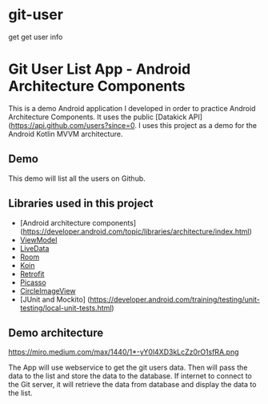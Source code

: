 # git-user
get get user info
# Git User List App - Android Architecture Components

This is a demo Android application I developed in order to practice Android Architecture Components. It uses the public [Datakick API](https://api.github.com/users?since=0. I uses this project as a demo for the Android Kotlin MVVM architecture.

## Demo
This demo will list all the users on Github. 


## Libraries used in this project

- [Android architecture components]
(https://developer.android.com/topic/libraries/architecture/index.html)
- [ViewModel](https://developer.android.com/topic/libraries/architecture/viewmodel.html)
- [LiveData](https://developer.android.com/topic/libraries/architecture/livedata.html)
- [Room](https://developer.android.com/topic/libraries/architecture/room.html)
- [Koin](https://github.com/Ekito/koin)
- [Retrofit](https://github.com/square/retrofit)
- [Picasso](https://github.com/square/picasso)
- [CircleImageView](https://github.com/hdodenhof/CircleImageView)
- [JUnit and Mockito]
(https://developer.android.com/training/testing/unit-testing/local-unit-tests.html)

## Demo architecture


https://miro.medium.com/max/1440/1*-yY0l4XD3kLcZz0rO1sfRA.png









 

The App will use webservice to get the git users data. Then will pass the data to the list and store the data to the database. If internet to connect to the Git server, it will retrieve the data from database and display the data to the list.




